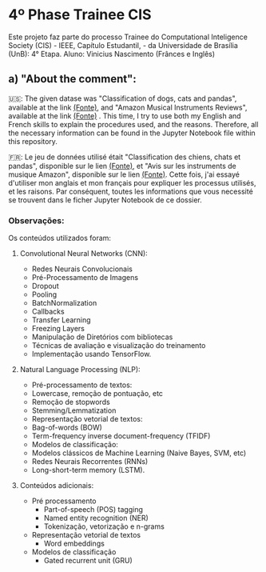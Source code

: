 # 4º Phase Trainee CIS
Este projeto faz parte do processo Trainee do Computational Inteligence Society (CIS) - IEEE, Capítulo Estudantil, - da Universidade de Brasília (UnB): 4° Etapa. Aluno: Vinicius Nascimento (Frânces e Inglês)

## a) "About the comment":
🇺🇸: The given datase was "Classification of dogs, cats and pandas", available at the link [(Fonte)](https://drive.google.com/file/d/1Y7y2NXSbJRMDk5RHGr3rvZ3yCOvlDBmk/view), and "Amazon Musical Instruments Reviews",  available at the link [(Fonte)](https://drive.google.com/u/0/uc?id=1Y7y2NXSbJRMDk5RHGr3rvZ3yCOvlDBmk&export=download) . This time, I try to use both my English and French skills to explain the procedures used, and the reasons. Therefore, all the necessary information can be found in the Jupyter Notebook file within this repository.

🇫🇷: Le jeu de données utilisé était "Classification des chiens, chats et pandas", disponible sur le lien [(Fonte)](https://drive.google.com/file/d/1Y7y2NXSbJRMDk5RHGr3rvZ3yCOvlDBmk/view), et "Avis sur les instruments de musique Amazon", disponible sur le lien [(Fonte)](https://drive.google.com/u/0/uc?id=1Y7y2NXSbJRMDk5RHGr3rvZ3yCOvlDBmk&export=download). Cette fois, j'ai essayé d'utiliser mon anglais et mon français pour expliquer les processus utilisés, et les raisons. Par conséquent, toutes les informations que vous necessité se trouvent dans le ficher Jupyter Notebook de ce dossier.

### Observações:
Os conteúdos utilizados foram:
1. Convolutional Neural Networks (CNN):
    - Redes Neurais Convolucionais
     - Pré-Processamento de Imagens
     - Dropout
     - Pooling
     - BatchNormalization
     - Callbacks
     - Transfer Learning
     - Freezing Layers
   - Manipulação de Diretórios com bibliotecas
   - Técnicas de avaliação e visualização do treinamento
   - Implementação usando TensorFlow.

2. Natural Language Processing (NLP):
   - Pré-processamento de textos:
    - Lowercase, remoção de pontuação, etc
    - Remoção de stopwords
    - Stemming/Lemmatization
   - Representação vetorial de textos:
    - Bag-of-words (BOW)
    - Term-frequency inverse document-frequency (TFIDF)
   - Modelos de classificação:
    - Modelos clássicos de Machine Learning (Naive Bayes, SVM, etc)
    - Redes Neurais Recorrentes (RNNs)
    - Long-short-term memory (LSTM).

3. Conteúdos adicionais:
    - Pré processamento
       - Part-of-speech (POS) tagging
       - Named entity recognition (NER)
       - Tokenização, vetorização e n-grams
     - Representação vetorial de textos
       - Word embeddings
     - Modelos de classificação
       - Gated recurrent unit (GRU)
